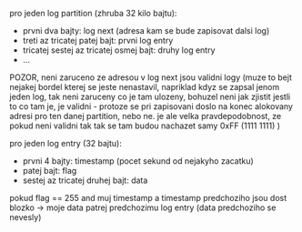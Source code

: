pro jeden log partition (zhruba 32 kilo bajtu):
- prvni dva bajty: log next (adresa kam se bude zapisovat dalsi log)
- treti az tricatej patej bajt: prvni log entry
- tricatej sestej az tricatej osmej bajt: druhy log entry
- …

POZOR, neni zaruceno ze adresou v log next jsou validni logy (muze to bejt nejakej bordel kterej se jeste nenastavil, napriklad kdyz se zapsal jenom jeden log, tak neni zaruceny co je tam ulozeny, bohuzel neni jak zjistit jestli to co tam je, je validni - protoze se pri zapisovani doslo na konec alokovany adresi pro ten danej partition, nebo ne. je ale velka pravdepodobnost, ze pokud neni validni tak tak se tam budou nachazet samy 0xFF (1111 1111) )

pro jeden log entry (32 bajtu):
- prvni 4 bajty: timestamp (pocet sekund od nejakyho zacatku)
- patej bajt: flag
- sestej az tricatej druhej bajt: data

pokud flag == 255 and muj timestamp a timestamp predchoziho jsou dost blozko -> moje data patrej predchozimu log entry (data predchoziho se nevesly)
